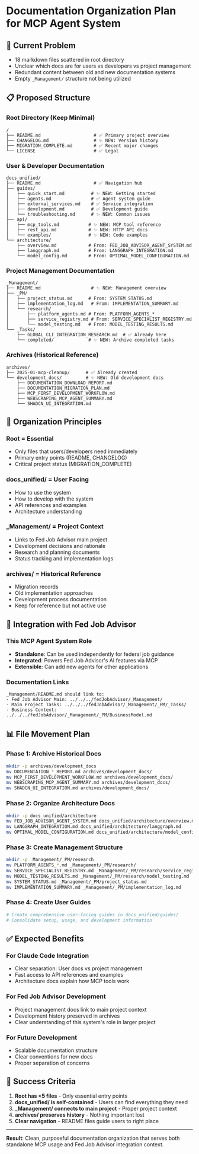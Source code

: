 # Documentation Organization Plan for MCP Agent System

## 🎯 Current Problem
- 18 markdown files scattered in root directory
- Unclear which docs are for users vs developers vs project management
- Redundant content between old and new documentation systems
- Empty `_Management/` structure not being utilized

## 📋 Proposed Structure

### **Root Directory (Keep Minimal)**
```
/
├── README.md                    # ✅ Primary project overview
├── CHANGELOG.md                 # ✨ NEW: Version history
├── MIGRATION_COMPLETE.md        # ✅ Recent major changes
└── LICENSE                      # ✅ Legal
```

### **User & Developer Documentation**
```
docs_unified/
├── README.md                    # ✅ Navigation hub
├── guides/
│   ├── quick_start.md          # ✨ NEW: Getting started
│   ├── agents.md               # ✅ Agent system guide
│   ├── external_services.md    # ✅ Service integration
│   ├── development.md          # ✅ Development guide
│   └── troubleshooting.md      # ✨ NEW: Common issues
├── api/
│   ├── mcp_tools.md           # ✨ NEW: MCP tool reference
│   ├── rest_api.md            # ✨ NEW: HTTP API docs
│   └── examples/              # ✨ NEW: Code examples
└── architecture/
    ├── overview.md            # From: FED_JOB_ADVISOR_AGENT_SYSTEM.md
    ├── langgraph.md           # From: LANGGRAPH_INTEGRATION.md
    └── model_config.md        # From: OPTIMAL_MODEL_CONFIGURATION.md
```

### **Project Management Documentation**
```
_Management/
├── README.md                   # ✨ NEW: Management overview
├── _PM/
│   ├── project_status.md      # From: SYSTEM_STATUS.md
│   ├── implementation_log.md   # From: IMPLEMENTATION_SUMMARY.md
│   └── research/
│       ├── platform_agents.md # From: PLATFORM_AGENTS_*
│       ├── service_registry.md # From: SERVICE_SPECIALIST_REGISTRY.md
│       └── model_testing.md   # From: MODEL_TESTING_RESULTS.md
└── _Tasks/
    ├── GLOBAL_CLI_INTEGRATION_RESEARCH.md  # ✅ Already here
    └── completed/             # ✨ NEW: Archive completed tasks
```

### **Archives (Historical Reference)**
```
archives/
├── 2025-01-mcp-cleanup/      # ✅ Already created
└── development_docs/         # ✨ NEW: Old development docs
    ├── DOCUMENTATION_DOWNLOAD_REPORT.md
    ├── DOCUMENTATION_MIGRATION_PLAN.md
    ├── MCP_FIRST_DEVELOPMENT_WORKFLOW.md
    ├── WEBSCRAPING_MCP_AGENT_SUMMARY.md
    └── SHADCN_UI_INTEGRATION.md
```

## 🎯 Organization Principles

### **Root = Essential**
- Only files that users/developers need immediately
- Primary entry points (README, CHANGELOG)
- Critical project status (MIGRATION_COMPLETE)

### **docs_unified/ = User Facing**
- How to use the system
- How to develop with the system
- API references and examples
- Architecture understanding

### **_Management/ = Project Context**
- Links to Fed Job Advisor main project
- Development decisions and rationale
- Research and planning documents
- Status tracking and implementation logs

### **archives/ = Historical Reference**
- Migration records
- Old implementation approaches
- Development process documentation
- Keep for reference but not active use

## 🔄 Integration with Fed Job Advisor

### **This MCP Agent System Role**
- **Standalone**: Can be used independently for federal job guidance
- **Integrated**: Powers Fed Job Advisor's AI features via MCP
- **Extensible**: Can add new agents for other applications

### **Documentation Links**
```
_Management/README.md should link to:
- Fed Job Advisor Main: ../../../fedJobAdvisor/_Management/
- Main Project Tasks: ../../../fedJobAdvisor/_Management/_PM/_Tasks/
- Business Context: ../../../fedJobAdvisor/_Management/_PM/BusinessModel.md
```

## 📊 File Movement Plan

### **Phase 1: Archive Historical Docs**
```bash
mkdir -p archives/development_docs
mv DOCUMENTATION_*_REPORT.md archives/development_docs/
mv MCP_FIRST_DEVELOPMENT_WORKFLOW.md archives/development_docs/
mv WEBSCRAPING_MCP_AGENT_SUMMARY.md archives/development_docs/
mv SHADCN_UI_INTEGRATION.md archives/development_docs/
```

### **Phase 2: Organize Architecture Docs**
```bash
mkdir -p docs_unified/architecture
mv FED_JOB_ADVISOR_AGENT_SYSTEM.md docs_unified/architecture/overview.md
mv LANGGRAPH_INTEGRATION.md docs_unified/architecture/langgraph.md
mv OPTIMAL_MODEL_CONFIGURATION.md docs_unified/architecture/model_config.md
```

### **Phase 3: Create Management Structure**
```bash
mkdir -p _Management/_PM/research
mv PLATFORM_AGENTS_*.md _Management/_PM/research/
mv SERVICE_SPECIALIST_REGISTRY.md _Management/_PM/research/service_registry.md
mv MODEL_TESTING_RESULTS.md _Management/_PM/research/model_testing.md
mv SYSTEM_STATUS.md _Management/_PM/project_status.md
mv IMPLEMENTATION_SUMMARY.md _Management/_PM/implementation_log.md
```

### **Phase 4: Create User Guides**
```bash
# Create comprehensive user-facing guides in docs_unified/guides/
# Consolidate setup, usage, and development information
```

## ✅ Expected Benefits

### **For Claude Code Integration**
- Clear separation: User docs vs project management
- Fast access to API references and examples
- Architecture docs explain how MCP tools work

### **For Fed Job Advisor Development**
- Project management docs link to main project context
- Development history preserved in archives
- Clear understanding of this system's role in larger project

### **For Future Development**
- Scalable documentation structure
- Clear conventions for new docs
- Proper separation of concerns

## 🎯 Success Criteria

1. **Root has <5 files** - Only essential entry points
2. **docs_unified/ is self-contained** - Users can find everything they need
3. **_Management/ connects to main project** - Proper project context
4. **archives/ preserves history** - Nothing important lost
5. **Clear navigation** - README files guide users to right place

---

**Result**: Clean, purposeful documentation organization that serves both standalone MCP usage and Fed Job Advisor integration context.